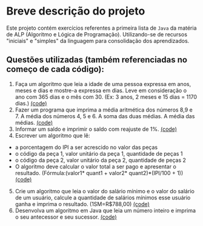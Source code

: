 # Breve descrição do projeto
Este projeto contém exercícios referentes a primeira lista de `Java` da matéria de ALP (Algoritmo e Lógica de Programação). Utilizando-se de recursos "iniciais" e "simples" da linguagem para consolidação dos aprendizados.

## Questões utilizadas (também referenciadas no começo de cada código):
1.  Faça um algoritmo que leia a idade de uma pessoa expressa em anos, meses e dias e mostre-a expressa em dias. Leve em consideração o ano com 365 dias e o mês com 30. (Ex: 3 anos, 2 meses e 15 dias = 1170 dias.) [(code)](https://github.com/Guilherme-Soares-Sousa/Lista-de-exercicios-1/blob/master/src/exercicio1.java)
2. Fazer um programa que imprima a média aritmética dos números 8,9 e 7. A média dos números 4, 5 e 6. A soma das duas médias. A média das médias. [(code)](https://github.com/Guilherme-Soares-Sousa/Lista-de-exercicios-1/blob/master/src/exercicio2.java)
3. Informar um saldo e imprimir o saldo com reajuste de 1%. [(code)](https://github.com/Guilherme-Soares-Sousa/Lista-de-exercicios-1/blob/master/src/exercicio3.java)
4. Escrever um algoritmo que lê:
+ a porcentagem do IPI a ser acrescido no valor das peças
+ o código da peça 1, valor unitário da peça 1, quantidade de peças 1
+ o código da peça 2, valor unitário da peça 2, quantidade de peças 2 
+ O algoritmo deve calcular o valor total a ser pago e apresentar o resultado. (Fórmula:(valor1* quant1 + valor2* quant2)*(IPI/100 + 1)) [(code)](https://github.com/Guilherme-Soares-Sousa/Lista-de-exercicios-1/blob/master/src/exercicio4.java)
5. Crie um algoritmo que leia o valor do salário mínimo e o valor do salário de um usuário, calcule a quantidade de salários mínimos esse usuário ganha e imprima o resultado. (1SM=R$788,00) [(code)](https://github.com/Guilherme-Soares-Sousa/Lista-de-exercicios-1/blob/master/src/exerc5.java)
6. Desenvolva um algoritmo em Java que leia um número inteiro e imprima o seu antecessor e seu sucessor. [(code)](https://github.com/Guilherme-Soares-Sousa/Lista-de-exercicios-1/blob/master/src/exerc6.java)
